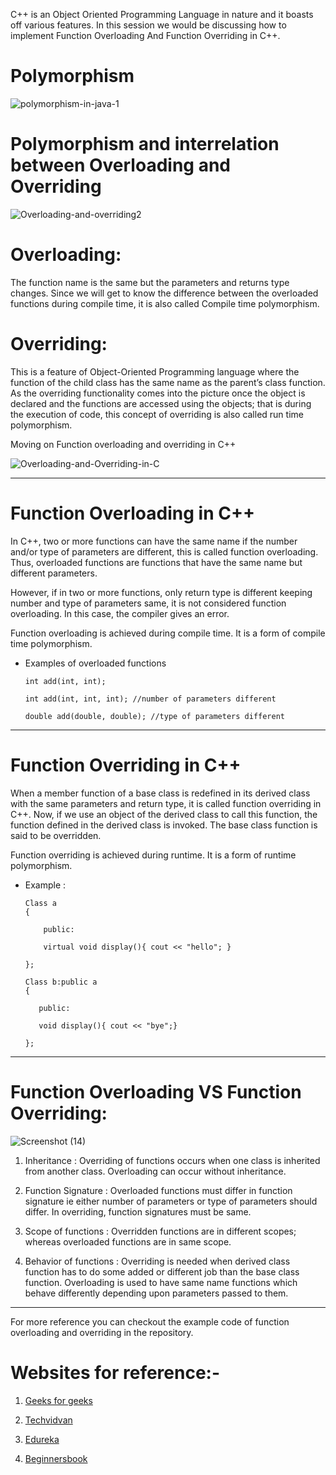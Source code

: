  
C++ is an Object Oriented Programming Language in nature and it boasts off various features. In this session we would be discussing how to implement Function Overloading And Function Overriding in C++.

# Polymorphism

![polymorphism-in-java-1](https://user-images.githubusercontent.com/97386407/158065829-b68c51c6-38bb-467d-a36e-a710cd2a4ae0.png)

# Polymorphism and interrelation between Overloading and Overriding

![Overloading-and-overriding2](https://user-images.githubusercontent.com/97386407/158064821-9bc8a80f-b967-4003-861f-a86015888c60.jpg)

# Overloading:

The function name is the same but the parameters and returns type changes. Since we will get to know the difference between the overloaded functions during compile time, it is also called Compile time polymorphism.

# Overriding:

This is a feature of Object-Oriented Programming language where the function of the child class has the same name as the parent’s class function. As the overriding functionality comes into the picture once the object is declared and the functions are accessed using the objects; that is during the execution of code, this concept of overriding is also called run time polymorphism.



Moving on Function overloading and overriding in C++

![Overloading-and-Overriding-in-C](https://user-images.githubusercontent.com/97386407/158065006-de1d3f24-0b76-45e7-9e63-b403af4fbd64.jpg)

 
--------------------------------------------------------
 
# Function Overloading in C++
 
In C++, two or more functions can have the same name if the number and/or type of parameters are different, this is called function overloading. Thus, overloaded functions are functions that have the same name but different parameters.

However, if in two or more functions, only return type is different keeping number and type of parameters same, it is not considered function overloading. In this case, the compiler gives an error.

Function overloading is achieved during compile time. It is a form of compile time polymorphism.

- Examples of overloaded functions

      int add(int, int);

      int add(int, int, int); //number of parameters different

      double add(double, double); //type of parameters different
 
----------------------------------------------------

# Function Overriding in C++

When a member function of a base class is redefined in its derived class with the same parameters and return type, it is called function overriding in C++. Now, if we use an object of the derived class to call this function, the function defined in the derived class is invoked. The base class function is said to be overridden.

Function overriding is achieved during runtime. It is a form of runtime polymorphism.
- Example :

      Class a
      {

          public:

          virtual void display(){ cout << "hello"; }
      
      };

      Class b:public a
      {

         public: 

         void display(){ cout << "bye";}
       
      };

----------------------------------------------------

# Function Overloading VS Function Overriding:

![Screenshot (14)](https://user-images.githubusercontent.com/97386407/158065212-e420fa9e-8d6e-4269-abca-4ae359337658.png)


1. Inheritance           : Overriding of functions occurs when one class is inherited from another class. Overloading can occur without inheritance.

3. Function Signature    : Overloaded functions must differ in function signature ie either number of parameters or type of parameters should differ. In overriding, function signatures must be same.

5. Scope of functions    : Overridden functions are in different scopes; whereas overloaded functions are in same scope.

7. Behavior of functions : Overriding is needed when derived class function has to do some added or different job than the base class function. Overloading is used to have same name functions which behave differently depending upon parameters passed to them.

----------------------------------------------------

For more reference you can checkout the example code of function overloading and overriding in the repository.

# Websites for reference:-

1. [Geeks for geeks](https://www.geeksforgeeks.org/function-overloading-vs-function-overriding-in-cpp/)

2. [Techvidvan](https://techvidvan.com/tutorials/function-overloading-and-overriding-in-cpp/)

3. [Edureka](https://www.edureka.co/blog/function-overloading-and-overriding-in-cpp/)

4. [Beginnersbook](https://beginnersbook.com/2017/09/cpp-function-overloading-vs-function-overriding/)




